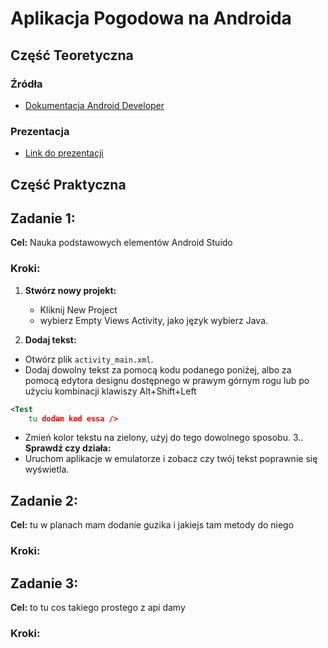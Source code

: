 # Aplikacja Pogodowa na Androida

## Część Teoretyczna
### Źródła
- [Dokumentacja Android Developer](https://developer.android.com/docs)
### Prezentacja
- [Link do prezentacji](https://github.com/Luckownia/WeatherForecastApp/blob/master/Aplikacja%20pogodowa%20na%20Androida.pptx)
## Część Praktyczna

## Zadanie 1: 

**Cel:** Nauka podstawowych elementów Android Stuido

### Kroki:
1. **Stwórz nowy projekt:**
   - Kliknij New Project
   - wybierz Empty Views Activity, jako język wybierz Java.
    
2. **Dodaj tekst:**
  - Otwórz plik `activity_main.xml`.
   - Dodaj dowolny tekst za pomocą kodu podanego poniżej, albo za pomocą edytora designu dostępnego w prawym górnym rogu lub po użyciu kombinacji klawiszy Alt+Shift+Left
   ```xml
   <Test
       tu dodam kod essa />
   ```
   - Zmień kolor tekstu na zielony, użyj do tego dowolnego sposobu.
3.. **Sprawdź czy działa:**
  - Uruchom aplikacje w emulatorze i zobacz czy twój tekst poprawnie się wyświetla.

## Zadanie 2: 

**Cel:** tu w planach mam dodanie guzika i jakiejs tam metody do niego

### Kroki:

## Zadanie 3: 

**Cel:** to tu cos takiego prostego z api damy

### Kroki:

